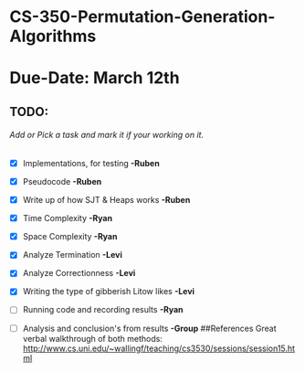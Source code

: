 # CS-350-Permutation-Generation-Algorithms
# Due-Date: March 12th
## TODO:  
###### Add or Pick a task and mark it if your working on it.  
- [X] Implementations, for testing __-Ruben__
- [X] Pseudocode __-Ruben__
- [X] Write up of how SJT & Heaps works __-Ruben__
- [X] Time Complexity __-Ryan__
- [X] Space Complexity __-Ryan__
- [X] Analyze Termination __-Levi__
- [X] Analyze Correctionness  __-Levi__
- [X] Writing the type of gibberish Litow likes __-Levi__
- [ ] Running code and recording results __-Ryan__
- [ ] Analysis and conclusion's from results __-Group__
##References
Great verbal walkthrough of both methods: http://www.cs.uni.edu/~wallingf/teaching/cs3530/sessions/session15.html
  
